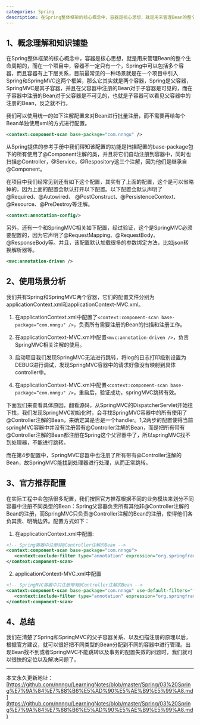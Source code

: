 ```yaml
---
categories: Spring
description: 在Spring整体框架的核心概念中，容器是核心思想，就是用来管理Bean的整个生命周期的，而在一个项目中，容器不一定只有一个，Spring中可以包括多个容器，而且容器有上下层关系，目前最常见的一种场景就是在一个项目中引入Spring和SpringMVC这两个框架，那么它其实就是两个容器，Spring是父容器，SpringMVC是其子容器，并且在父容器中注册的Bean对于子容器是可见的，而在子容器中注册的Bean对于父容器是不可见的，也就是子容器可以看见父容器中的注册的Bean，反之就不行。
---
```


## 1、概念理解和知识铺垫

在Spring整体框架的核心概念中，容器是核心思想，就是用来管理Bean的整个生命周期的，而在一个项目中，容器不一定只有一个，Spring中可以包括多个容器，而且容器有上下层关系，目前最常见的一种场景就是在一个项目中引入Spring和SpringMVC这两个框架，那么它其实就是两个容器，Spring是父容器，SpringMVC是其子容器，并且在父容器中注册的Bean对于子容器是可见的，而在子容器中注册的Bean对于父容器是不可见的，也就是子容器可以看见父容器中的注册的Bean，反之就不行。

我们可以使用统一的如下注解配置来对Bean进行批量注册，而不需要再给每个Bean单独使用xml的方式进行配置。

```xml
<context:component-scan base-package="com.nnngu" />
```

从Spring提供的参考手册中我们得知该配置的功能是扫描配置的base-package包下的所有使用了\@Component注解的类，并且将它们自动注册到容器中，同时也扫描\@Controller，\@Service，\@Respository这三个注解，因为他们是继承自\@Component。

在项目中我们经常见到还有如下这个配置，其实有了上面的配置，这个是可以省略掉的，因为上面的配置会默认打开以下配置。以下配置会默认声明了\@Required、\@Autowired、 \@PostConstruct、\@PersistenceContext、\@Resource、\@PreDestroy等注解。

```xml
<context:annotation-config/>
```

另外，还有一个和SpringMVC相关如下配置，经过验证，这个是SpringMVC必须要配置的，因为它声明了\@RequestMapping、\@RequestBody、\@ResponseBody等。并且，该配置默认加载很多的参数绑定方法，比如json转换解析器等。

```xml
<mvc:annotation-driven />
```

## 2、使用场景分析

我们共有Spring和SpringMVC两个容器，它们的配置文件分别为applicationContext.xml和applicationContext-MVC.xml。

1. 在applicationContext.xml中配置了`<context:component-scan base-package=“com.nnngu" />`，负责所有需要注册的Bean的扫描和注册工作。

2. 在applicationContext-MVC.xml中配置`<mvc:annotation-driven />`，负责SpringMVC相关注解的使用。

3. 启动项目我们发现SpringMVC无法进行跳转，将log的日志打印级别设置为DEBUG进行调试，发现SpringMVC容器中的请求好像没有映射到具体controller中。

4. 在applicationContext-MVC.xml中配置`<context:component-scan base-package=“com.nnngu" />`，重启后，验证成功，springMVC跳转有效。

下面我们来查看具体原因，翻看源码，从SpringMVC的DispatcherServlet开始往下找，我们发现SpringMVC初始化时，会寻找SpringMVC容器中的所有使用了\@Controller注解的Bean，来确定其是否是一个handler。1,2两步的配置使得当前springMVC容器中并没有注册带有\@Controller注解的Bean，而是把所有带有\@Controller注解的Bean都注册在Spring这个父容器中了，所以springMVC找不到处理器，不能进行跳转。

而在第4步配置中，SpringMVC容器中也注册了所有带有\@Controller注解的Bean，故SpringMVC能找到处理器进行处理，从而正常跳转。

## 3、官方推荐配置

在实际工程中会包括很多配置，我们按照官方推荐根据不同的业务模块来划分不同容器中注册不同类型的Bean：Spring父容器负责所有其他非\@Controller注解的Bean的注册，而SpringMVC只负责\@Controller注解的Bean的注册，使得他们各负其责、明确边界。配置方式如下：

1. 在applicationContext.xml中配置:

```xml
<!-- Spring容器中注册非@Controller注解的Bean -->
<context:component-scan base-package="com.nnngu">
   <context:exclude-filter type="annotation" expression="org.springframework.stereotype.Controller"/>
</context:component-scan>
```

2. applicationContext-MVC.xml中配置

```xml
<!-- SpringMVC容器中只注册带有@Controller注解的Bean -->
<context:component-scan base-package="com.nnngu" use-default-filters="false">
   <context:include-filter type="annotation" expression="org.springframework.stereotype.Controller" />
</context:component-scan>
```

## 4、总结

我们在清楚了Spring和SpringMVC的父子容器关系、以及扫描注册的原理以后，根据官方建议，就可以很好把不同类型的Bean分配到不同的容器中进行管理。出现Bean找不到或者SpringMVC不能跳转以及事务的配置失效的问题时，我们就可以很快的定位以及解决问题了。













---

本文永久更新地址：[https://github.com/nnngu/LearningNotes/blob/master/Spring/03%20Spring%E7%9A%84%E7%88%B6%E5%AD%90%E5%AE%B9%E5%99%A8.md](https://github.com/nnngu/LearningNotes/blob/master/Spring/03%20Spring%E7%9A%84%E7%88%B6%E5%AD%90%E5%AE%B9%E5%99%A8.md)